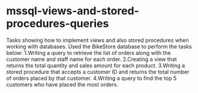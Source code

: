 # mssql-views-and-stored-procedures-queries
Tasks showing how to implement views and also stored procedures when working with databases.
Used the BikeStore database to perform the tasks below:
1.Writing a query to retrieve the list of orders along with the customer name and staff name for each order.
2.Creating a view that returns the total quantity and sales amount for each product.
3.Writing a stored procedure that accepts a customer ID and returns the total number of orders placed by that customer.
4.Writing a query to find the top 5 customers who have placed the most orders.



